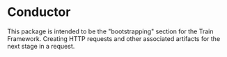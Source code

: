 # Conductor
This package is intended to be the "bootstrapping" section for the Train Framework. Creating HTTP requests and other associated artifacts for the next stage in a request.
